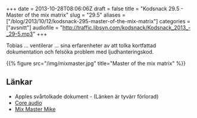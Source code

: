 +++
date = 2013-10-28T08:06:06Z
draft = false
title = "Kodsnack 29.5 - Master of the mix matrix"
slug = "29.5"
aliases = ["/blog/2013/10/12/kodsnack-295-master-of-the-mix-matrix"]
categories = ["avsnitt"]
audiofile = "http://traffic.libsyn.com/kodsnack/Kodsnack_2013_-_29-5.mp3"
+++

Tobias … ventilerar … sina erfarenheter av att tolka kortfattad dokumentation och felsöka problem med ljudhanteringskod.

{{% figure src="/img/mixmaster.jpg" title="Master of the mix matrix" %}}

## Länkar ##

* Apples svårtolkade dokument - (Länken är tyvärr förlorad)
* [Core audio](https://developer.apple.com/technologies/mac/audio-and-video.html)
* [Mix Master Mike](http://www.mixmastermike.com/)

